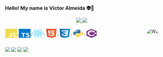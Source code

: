 ### Hello! My name is Victor Almeida 👽🖖

<div align="center">
  <a href="https://github.com/ViiictorAlmeida">
  <img height="180em" src="https://github-readme-stats.vercel.app/api?username=ViiictorAlmeida&show_icons=true&theme=dark&include_all_commits=true&count_private=true"/>
  <img height="180em" src="https://github-readme-stats.vercel.app/api/top-langs/?username=ViiictorAlmeida&layout=compact&langs_count=7&theme=dark"/>
</div>

  <div style="display: inline_block"><br>
  <img align="center" alt="VA-Js" height="30" width="40" src="https://raw.githubusercontent.com/devicons/devicon/master/icons/javascript/javascript-plain.svg">
  <img align="center" alt="VA-Ts" height="30" width="40" src="https://raw.githubusercontent.com/devicons/devicon/master/icons/typescript/typescript-plain.svg">
  <img align="center" alt="VA-React" height="30" width="40" src="https://raw.githubusercontent.com/devicons/devicon/master/icons/react/react-original.svg">
  <img align="center" alt="VA-HTML" height="30" width="40" src="https://raw.githubusercontent.com/devicons/devicon/master/icons/html5/html5-original.svg">
  <img align="center" alt="VA-CSS" height="30" width="40" src="https://raw.githubusercontent.com/devicons/devicon/master/icons/css3/css3-original.svg">
  <img align="center" alt="VA-Python" height="30" width="40" src="https://raw.githubusercontent.com/devicons/devicon/master/icons/python/python-original.svg">
  <img align="center" alt="VA-Csharp" height="30" width="40" src="https://raw.githubusercontent.com/devicons/devicon/master/icons/csharp/csharp-original.svg">
  <img align="right" alt="WZ" height="150" style="border-radius:50px;" src="https://www.icegif.com/wp-content/uploads/2022/03/icegif-1289.gif">
</div>
  
  ##
  
  <div> 
  <a href="https://instagram.com/v.almeida97" target="_blank"><img src="https://img.shields.io/badge/-Instagram-%23E4405F?style=for-the-badge&logo=instagram&logoColor=white" target="_blank"></a>
 <a href="https://discord.gg/Victor - L0RD1Z3RA#0451" target="_blank"><img src="https://img.shields.io/badge/Discord-7289DA?style=for-the-badge&logo=discord&logoColor=white" target="_blank"></a> 
  <a href = "mailto:v.almeida0897@gmail.com"><img src="https://img.shields.io/badge/-Gmail-%23333?style=for-the-badge&logo=gmail&logoColor=white" target="_blank"></a>
  <a href="https://www.linkedin.com/in/victoralmeida-97/" target="_blank"><img src="https://img.shields.io/badge/-LinkedIn-%230077B5?style=for-the-badge&logo=linkedin&logoColor=white" target="_blank"></a> 
  </div>
